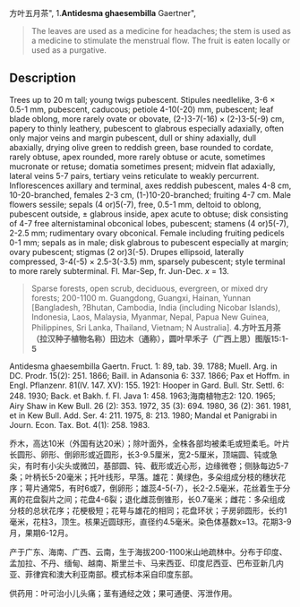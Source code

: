 方叶五月茶",
1.**Antidesma ghaesembilla** Gaertner",

> The leaves are used as a medicine for headaches; the stem is used as a medicine to stimulate the menstrual flow. The fruit is eaten locally or used as a purgative.

## Description
Trees up to 20 m tall; young twigs pubescent. Stipules needlelike, 3-6 × 0.5-1 mm, pubescent, caducous; petiole 4-10(-20) mm, pubescent; leaf blade oblong, more rarely ovate or obovate, (2-)3-7(-16) × (2-)3-5(-9) cm, papery to thinly leathery, pubescent to glabrous especially adaxially, often only major veins and margin pubescent, dull or shiny adaxially, dull abaxially, drying olive green to reddish green, base rounded to cordate, rarely obtuse, apex rounded, more rarely obtuse or acute, sometimes mucronate or retuse; domatia sometimes present; midvein flat adaxially, lateral veins 5-7 pairs, tertiary veins reticulate to weakly percurrent. Inflorescences axillary and terminal, axes reddish pubescent, males 4-8 cm, 10-20-branched, females 2-3 cm, (1-)10-20-branched; fruiting 4-7 cm. Male flowers sessile; sepals (4 or)5(-7), free, 0.5-1 mm, deltoid to oblong, pubescent outside, ± glabrous inside, apex acute to obtuse; disk consisting of 4-7 free alternistaminal obconical lobes, pubescent; stamens (4 or)5(-7), 2-2.5 mm; rudimentary ovary obconical. Female including fruiting pedicels 0-1 mm; sepals as in male; disk glabrous to pubescent especially at margin; ovary pubescent; stigmas (2 or)3(-5). Drupes ellipsoid, laterally compressed, 3-4(-5) × 2.5-3(-3.5) mm, sparsely pubescent; style terminal to more rarely subterminal. Fl. Mar-Sep, fr. Jun-Dec. *x* = 13.

> Sparse forests, open scrub, deciduous, evergreen, or mixed dry forests; 200-1100 m. Guangdong, Guangxi, Hainan, Yunnan [Bangladesh, ?Bhutan, Cambodia, India (including Nicobar Islands), Indonesia, Laos, Malaysia, Myanmar, Nepal, Papua New Guinea, Philippines, Sri Lanka, Thailand, Vietnam; N Australia].
**4.方叶五月茶（拉汉种子植物名称）田边木（通称），圆叶早禾子（广西上思）图版15:1-5**

Antidesma ghaesembilla Gaertn. Fruct. 1: 89, tab. 39. 1788; Muell. Arg. in DC. Prodr. 15(2): 251. 1866; Baill. in Adansonia 6: 337. 1866; Pax et Hoffm. in Engl. Pflanzenr. 81(IV. 147. XV): 155. 1921: Hooper in Gard. Bull. Str. Settl. 6: 248. 1930; Back. et Bakh. f. Fl. Java 1: 458. 1963;海南植物志2: 120. 1965; Airy Shaw in Kew Bull. 26 (2): 353. 1972, 35 (3): 694. 1980, 36 (2): 361. 1981, et in Kew Bull. Add. Ser. 4: 211. 1975, 8: 213. 1980; Mandal et Panigrabi in Journ. Econ. Tax. Bot. 4(1): 258. 1983.

乔木，高达10米（外国有达20米）；除叶面外，全株各部均被柔毛或短柔毛。叶片长圆形、卵形、倒卵形或近圆形，长3-9.5厘米，宽2-5厘米，顶端圆、钝或急尖，有时有小尖头或微凹，基部圆、钝、截形或近心形，边缘微卷；侧脉每边5-7条；叶柄长5-20毫米；托叶线形，早落。雄花：黄绿色，多朵组成分枝的穗状花序；萼片通常5，有时6或7，倒卵形；雄蕊4-5(-7），长2-2.5毫米，花丝着生于分离的花盘裂片之间；花盘4-6裂；退化雌蕊倒锥形，长0.7毫米；雌花：多朵组成分枝的总状花序；花梗极短；花萼与雄花的相同；花盘环状；子房卵圆形，长约1毫米，花柱3，顶生。核果近圆球形，直径约4.5毫米。染色体基数x=13。花期3-9月，果期6-12月。

产于广东、海南、广西、云南，生于海拔200-1100米山地疏林中。分布于印度、孟加拉、不丹、缅甸、越南、斯里兰卡、马来西亚、印度尼西亚、巴布亚新几内亚、菲律宾和澳大利亚南部。模式标本采自印度东部。

供药用：叶可治小儿头痛；茎有通经之效；果可通便、泻泄作用。
